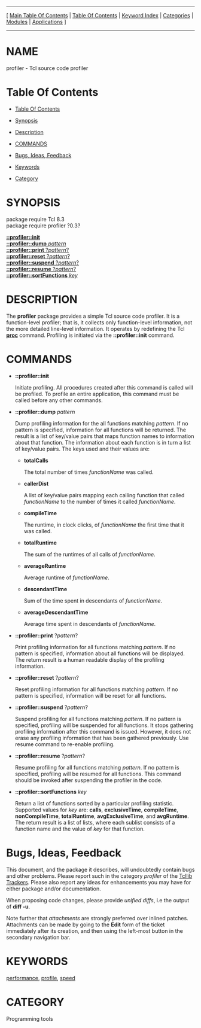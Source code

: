 
[//000000001]: # (profiler \- Tcl Profiler)
[//000000002]: # (Generated from file 'profiler\.man' by tcllib/doctools with format 'markdown')
[//000000003]: # (profiler\(n\) 0\.3 tcllib "Tcl Profiler")

<hr> [ <a href="../../../../toc.md">Main Table Of Contents</a> &#124; <a
href="../../../toc.md">Table Of Contents</a> &#124; <a
href="../../../../index.md">Keyword Index</a> &#124; <a
href="../../../../toc0.md">Categories</a> &#124; <a
href="../../../../toc1.md">Modules</a> &#124; <a
href="../../../../toc2.md">Applications</a> ] <hr>

# NAME

profiler \- Tcl source code profiler

# <a name='toc'></a>Table Of Contents

  - [Table Of Contents](#toc)

  - [Synopsis](#synopsis)

  - [Description](#section1)

  - [COMMANDS](#section2)

  - [Bugs, Ideas, Feedback](#section3)

  - [Keywords](#keywords)

  - [Category](#category)

# <a name='synopsis'></a>SYNOPSIS

package require Tcl 8\.3  
package require profiler ?0\.3?  

[__::profiler::init__](#1)  
[__::profiler::dump__ *pattern*](#2)  
[__::profiler::print__ ?*pattern*?](#3)  
[__::profiler::reset__ ?*pattern*?](#4)  
[__::profiler::suspend__ ?*pattern*?](#5)  
[__::profiler::resume__ ?*pattern*?](#6)  
[__::profiler::sortFunctions__ *key*](#7)  

# <a name='description'></a>DESCRIPTION

The __profiler__ package provides a simple Tcl source code profiler\. It is a
function\-level profiler; that is, it collects only function\-level information,
not the more detailed line\-level information\. It operates by redefining the Tcl
__[proc](\.\./\.\./\.\./\.\./index\.md\#proc)__ command\. Profiling is initiated
via the __::profiler::init__ command\.

# <a name='section2'></a>COMMANDS

  - <a name='1'></a>__::profiler::init__

    Initiate profiling\. All procedures created after this command is called will
    be profiled\. To profile an entire application, this command must be called
    before any other commands\.

  - <a name='2'></a>__::profiler::dump__ *pattern*

    Dump profiling information for the all functions matching *pattern*\. If no
    pattern is specified, information for all functions will be returned\. The
    result is a list of key/value pairs that maps function names to information
    about that function\. The information about each function is in turn a list
    of key/value pairs\. The keys used and their values are:

      * __totalCalls__

        The total number of times *functionName* was called\.

      * __callerDist__

        A list of key/value pairs mapping each calling function that called
        *functionName* to the number of times it called *functionName*\.

      * __compileTime__

        The runtime, in clock clicks, of *functionName* the first time that it
        was called\.

      * __totalRuntime__

        The sum of the runtimes of all calls of *functionName*\.

      * __averageRuntime__

        Average runtime of *functionName*\.

      * __descendantTime__

        Sum of the time spent in descendants of *functionName*\.

      * __averageDescendantTime__

        Average time spent in descendants of *functionName*\.

  - <a name='3'></a>__::profiler::print__ ?*pattern*?

    Print profiling information for all functions matching *pattern*\. If no
    pattern is specified, information about all functions will be displayed\. The
    return result is a human readable display of the profiling information\.

  - <a name='4'></a>__::profiler::reset__ ?*pattern*?

    Reset profiling information for all functions matching *pattern*\. If no
    pattern is specified, information will be reset for all functions\.

  - <a name='5'></a>__::profiler::suspend__ ?*pattern*?

    Suspend profiling for all functions matching *pattern*\. If no pattern is
    specified, profiling will be suspended for all functions\. It stops gathering
    profiling information after this command is issued\. However, it does not
    erase any profiling information that has been gathered previously\. Use
    resume command to re\-enable profiling\.

  - <a name='6'></a>__::profiler::resume__ ?*pattern*?

    Resume profiling for all functions matching *pattern*\. If no pattern is
    specified, profiling will be resumed for all functions\. This command should
    be invoked after suspending the profiler in the code\.

  - <a name='7'></a>__::profiler::sortFunctions__ *key*

    Return a list of functions sorted by a particular profiling statistic\.
    Supported values for *key* are: __calls__, __exclusiveTime__,
    __compileTime__, __nonCompileTime__, __totalRuntime__,
    __avgExclusiveTime__, and __avgRuntime__\. The return result is a
    list of lists, where each sublist consists of a function name and the value
    of *key* for that function\.

# <a name='section3'></a>Bugs, Ideas, Feedback

This document, and the package it describes, will undoubtedly contain bugs and
other problems\. Please report such in the category *profiler* of the [Tcllib
Trackers](http://core\.tcl\.tk/tcllib/reportlist)\. Please also report any ideas
for enhancements you may have for either package and/or documentation\.

When proposing code changes, please provide *unified diffs*, i\.e the output of
__diff \-u__\.

Note further that *attachments* are strongly preferred over inlined patches\.
Attachments can be made by going to the __Edit__ form of the ticket
immediately after its creation, and then using the left\-most button in the
secondary navigation bar\.

# <a name='keywords'></a>KEYWORDS

[performance](\.\./\.\./\.\./\.\./index\.md\#performance),
[profile](\.\./\.\./\.\./\.\./index\.md\#profile),
[speed](\.\./\.\./\.\./\.\./index\.md\#speed)

# <a name='category'></a>CATEGORY

Programming tools
